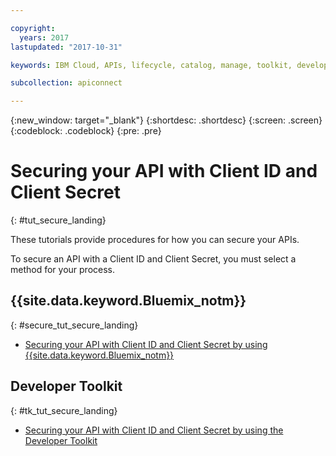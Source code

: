 ```yaml
---

copyright:
  years: 2017
lastupdated: "2017-10-31"

keywords: IBM Cloud, APIs, lifecycle, catalog, manage, toolkit, develop, dev portal, tutorials

subcollection: apiconnect

---
```



{:new_window: target="_blank"}
{:shortdesc: .shortdesc}
{:screen: .screen}
{:codeblock: .codeblock}
{:pre: .pre}

# Securing your API with Client ID and Client Secret
{: #tut_secure_landing}

These tutorials provide procedures for how you can secure your APIs.

To secure an API with a Client ID and Client Secret, you must select a method for your process.

## {{site.data.keyword.Bluemix_notm}}
{: #secure_tut_secure_landing}

- [Securing your API with Client ID and Client Secret by using {{site.data.keyword.Bluemix_notm}}](/docs/services/apiconnect/tutorials?topic=apiconnect-tut_secure_id_secret_bm)

## Developer Toolkit
{: #tk_tut_secure_landing}

- [Securing your API with Client ID and Client Secret by using the Developer Toolkit](/docs/services/apiconnect/tutorials?topic=apiconnect-tut_secure_id_secret_tk)








